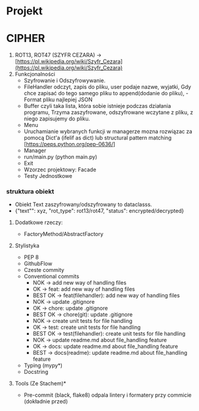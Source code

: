 # Projekt
# CIPHER

1. ROT13, ROT47 (SZYFR CEZARA) -> [https://pl.wikipedia.org/wiki/Szyfr_Cezara](https://pl.wikipedia.org/wiki/Szyfr_Cezara)
2. Funkcjonalności
   - Szyfrowanie i Odszyfrowywanie.
   - FileHandler odczyt, zapis do pliku, user podaje nazwe, wyjatki, Gdy chce zapisać do tego samego pliku to append(dodanie do pliku), - Format pliku najlepiej JSON
   - Buffer czyli taka lista, która sobie istnieje podczas działania programu, Trzyma zaszyfrowane, odszyfrowane wczytane z pliku, z niego zapisujemy do pliku. 
   - Menu
   - Uruchamianie wybranych funkcji w managerze mozna rozwiązac za pomocą Dict'a (ifelif as dict) lub structural pattern matching [https://peps.python.org/pep-0636/]
   - Manager
   - run/main.py (python main.py)
   - Exit
   - Wzorzec projektowy: Facade
   - Testy Jednostkowe
   
### struktura obiekt
- Obiekt Text zaszyfrowany/odszyfrowany to dataclasss. 
- {"text"": xyz, "rot_type": rot13/rot47, "status": encrypted/decrypted}

1. Dodatkowe rzeczy:
    - FactoryMethod/AbstractFactory

2. Stylistyka
    - PEP 8
    - GithubFlow
    - Czeste commity
    - Conventional commits
      - NOK -> add new way of handling files
      - OK -> feat: add new way of handling files
      - BEST OK -> feat(filehandler): add new way of handling files
      - NOK -> update .gitignore
      - OK -> chore: update .gitignore
      - BEST OK -> chore(git): update .gitignore
      - NOK -> create unit tests for file handling
      - OK -> test: create unit tests for file handling 
      - BEST OK -> test(filehandler): create unit tests for file handling
      - NOK -> update readme.md about file_handling feature
      - OK -> docs: update readme.md about file_handling feature
      - BEST -> docs(readme): update readme.md about file_handling feature
    - Typing (mypy*)
    - Docstring
   
3. Tools (Ze Stachem)*
   - Pre-commit (black, flake8) odpala lintery i formatery przy commicie (dokładnie przed)